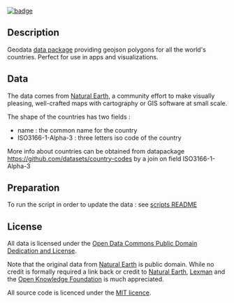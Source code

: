<a className="gh-badge" href="https://datahub.io/core/geo-countries"><img src="https://badgen.net/badge/icon/View%20on%20datahub.io/orange?icon=https://datahub.io/datahub-cube-badge-icon.svg&label&scale=1.25" alt="badge" /></a>

## Description

Geodata [data package][datapackage] providing geojson polygons for all the world's countries.
Perfect for use in apps and visualizations.

## Data

The data comes from [Natural Earth][naturalearth], a community effort to make visually pleasing, well-crafted maps with cartography or GIS software at small scale.

The shape of the countries has two fields : 
* name : the common name for the country
* ISO3166-1-Alpha-3 : three letters iso code of the country

More info about countries can be obtained from datapackage https://github.com/datasets/country-codes by a join on field ISO3166-1-Alpha-3

[naturalearth]: http://www.naturalearthdata.com/
[datapackage]: http://dataprotocols.org/data-packages/

## Preparation

To run the script in order to update the data : see [scripts README](scripts/README.md)

## License

All data is licensed under the [Open Data Commons Public Domain Dedication and License][pddl]. 

Note that the original data from [Natural Earth][naturalearth] is public domain. While no credit is 
formally required a link back or credit to [Natural Earth][naturalearth], [Lexman][lexman] and the [Open Knowledge Foundation][okfn] is much appreciated.

All source code is licenced under the [MIT licence][mit].

[mit]: https://opensource.org/licenses/MIT
[naturalearth]: http://www.naturalearthdata.com/
[pddl]: http://opendatacommons.org/licenses/pddl/1.0/
[lexman]: http://github.com/lexman
[okfn]: http://okfn.org/






